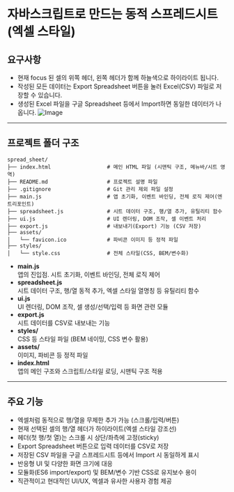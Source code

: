 # 자바스크립트로 만드는 동적 스프레드시트(엑셀 스타일)

## 요구사항

- 현재 focus 된 셀의 위쪽 헤더, 왼쪽 헤더가 함께 하늘색으로 하이라이트 됩니다.
- 작성된 모든 데이터는 Export Spreadsheet 버튼을 눌러 Excel(CSV) 파일로 저장할 수 있습니다.
- 생성된 Excel 파일을 구글 Spreadsheet 등에서 Import하면 동일한 데이터가 나옵니다.
  ![Image](https://github.com/user-attachments/assets/2ff91fcd-ee47-4309-8e92-756b6443eb57)

---

## 프로젝트 폴더 구조

```
spread_sheet/
├── index.html                  # 메인 HTML 파일 (시맨틱 구조, 메뉴바/시트 영역)
├── README.md                   # 프로젝트 설명 파일
├── .gitignore                  # Git 관리 제외 파일 설정
├── main.js                     # 앱 초기화, 이벤트 바인딩, 전체 로직 제어(엔트리포인트)
├── spreadsheet.js              # 시트 데이터 구조, 행/열 추가, 유틸리티 함수
├── ui.js                       # UI 렌더링, DOM 조작, 셀 이벤트 처리
├── export.js                   # 내보내기(Export) 기능 (CSV 저장)
├── assets/
│   └── favicon.ico             # 파비콘 이미지 등 정적 파일
├── styles/
│   └── style.css               # 전체 스타일(CSS, BEM/변수화)
```

- **main.js**  
  앱의 진입점. 시트 초기화, 이벤트 바인딩, 전체 로직 제어
- **spreadsheet.js**  
  시트 데이터 구조, 행/열 동적 추가, 엑셀 스타일 열명칭 등 유틸리티 함수
- **ui.js**  
  UI 렌더링, DOM 조작, 셀 생성/선택/입력 등 화면 관련 모듈
- **export.js**  
  시트 데이터를 CSV로 내보내는 기능
- **styles/**  
  CSS 등 스타일 파일 (BEM 네이밍, CSS 변수 활용)
- **assets/**  
  이미지, 파비콘 등 정적 파일
- **index.html**  
  앱의 메인 구조와 스크립트/스타일 로딩, 시맨틱 구조 적용

---

## 주요 기능

- 엑셀처럼 동적으로 행/열을 무제한 추가 가능 (스크롤/입력/버튼)
- 현재 선택된 셀의 행/열 헤더가 하이라이트(엑셀 스타일 강조선)
- 헤더(첫 행/첫 열)는 스크롤 시 상단/좌측에 고정(sticky)
- Export Spreadsheet 버튼으로 입력 데이터를 CSV로 저장
- 저장된 CSV 파일을 구글 스프레드시트 등에서 Import 시 동일하게 표시
- 반응형 UI 및 다양한 화면 크기에 대응
- 모듈화(ES6 import/export) 및 BEM/변수 기반 CSS로 유지보수 용이
- 직관적이고 현대적인 UI/UX, 엑셀과 유사한 사용자 경험 제공

